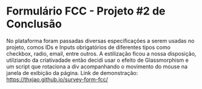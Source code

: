 # Formulário FCC - Projeto #2 de Conclusão
No plataforma foram passadas diversas especificações a serem usadas no projeto, comos IDs e Inputs obrigatórios de diferentes tipos como checkbox, radio, email, entre outros. A estilização ficou a nossa disposição, utilziando da criativadade então decidi usar o efeito de Glassmorphism e um script que rotaciona a div acompanhando o movimento do mouse na janela de exibição da página.
Link de demonstração: https://thxjao.github.io/survey-form-fcc/
